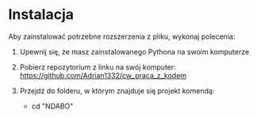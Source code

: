 # Instalacja

Aby zainstalować potrzebne rozszerzenia z pliku, wykonaj polecenia:

1. Upewnij się, że masz zainstalowanego Pythona na swoim komputerze
2. Pobierz repozytorium z linku na swój komputer:
    https://github.com/Adrian1332/cw_praca_z_kodem

3. Przejdź do folderu, w którym znajduje się projekt komendą:
    - cd "NDABO"

    
